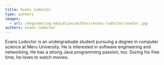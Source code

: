 ```yaml
---
title: Evans Lodoctor
type: authors
images:
  - url: /engineering-education/authors/evans-lodoctor/avatar.jpg
authors: evans-lodoctor
---
```

Evans Lodoctor is an undergraduate student pursuing a degree in computer science at Meru University. He is interested in software engineering and networking. He has a strong Java programming passion, too. During his free time, he loves to watch movies.
